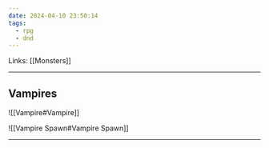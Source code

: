 ```yaml
---
date: 2024-04-10 23:50:14
tags:
  - rpg
  - dnd
---
```

Links: [[Monsters]]

---

## Vampires

![[Vampire#Vampire]]

![[Vampire Spawn#Vampire Spawn]]

---